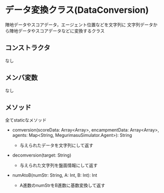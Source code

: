 # データ変換クラス(DataConversion)
陣地データやスコアデータ，エージェント位置などを文字列に
文字列データから陣地データやスコアデータなどに変換するクラス

## コンストラクタ
なし

## メンバ変数
なし

## メソッド
全てstaticなメソッド
- comversion(scoreData: Array<Array<Int>>, encampmentData: Array<Array<Int>>, agents: Map<String, MegurimasuSimulator.Agent>): String
    - 与えられたデータを文字列にして返す

- decomversion(target: String)
    - 与えられた文字列を盤面情報にして返す

- numAtoB(numStr: String, A: Int, B: Int): Int
    - A進数のnumStrをB進数に基数変換して返す
